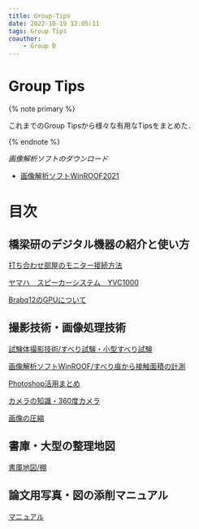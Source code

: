 ```yaml
---
title: Group-Tips
date: 2022-10-19 12:05:11
tags: Group Tips
coauthor:
    - Group D
---
```


# Group Tips

{% note primary %}

これまでのGroup Tipsから様々な有用なTipsをまとめた．

{% endnote %}

*画像解析ソフトのダウンロード*
* [画像解析ソフトWinROOF2021](http://10.108.51.13:5000/index.cgi?launchApp=SYNO.SDS.App.FileStation3.Instance&launchParam=openfile%3D%252Fcommon%252F%25E4%25BE%25BF%25E5%2588%25A9%25E3%2582%25B0%25E3%2583%2583%25E3%2582%25BA%252F02.%25E8%25A7%25A3%25E6%259E%2590%252F%25E7%2594%25BB%25E5%2583%258F%25E8%25A7%25A3%25E6%259E%2590WINROOF2021%252FWinROOF2021%252F)

# 目次

## 橋梁研のデジタル機器の紹介と使い方

[打ち合わせ部屋のモニター接続方法](http://10.108.51.13:5000/index.cgi?launchApp=SYNO.SDS.App.FileStation3.Instance&launchParam=openfile%3D%252Fcommon%252F%25E4%25BE%25BF%25E5%2588%25A9%25E3%2582%25B0%25E3%2583%2583%25E3%2582%25BA%252F04.%25E3%2581%258A%25E5%25BD%25B9%25E7%25AB%258B%25E3%2581%25A1%25E6%2583%2585%25E5%25A0%25B1%252FGroup%2520Tips%25E3%2580%2580%252F%25E3%2583%2587%25E3%2582%25B8%25E3%2582%25BF%25E3%2583%25AB%25E6%25A9%259F%25E5%2599%25A8%25E3%2581%25AE%25E4%25BD%25BF%25E3%2581%2584%25E6%2596%25B9%252F)

[ヤマハ　スピーカーシステム　YVC1000](http://10.108.51.13:5000/index.cgi?launchApp=SYNO.SDS.App.FileStation3.Instance&launchParam=openfile%3D%252Fcommon%252F%25E4%25BE%25BF%25E5%2588%25A9%25E3%2582%25B0%25E3%2583%2583%25E3%2582%25BA%252F04.%25E3%2581%258A%25E5%25BD%25B9%25E7%25AB%258B%25E3%2581%25A1%25E6%2583%2585%25E5%25A0%25B1%252FGroup%2520Tips%25E3%2580%2580%252F%25E3%2583%2587%25E3%2582%25B8%25E3%2582%25BF%25E3%2583%25AB%25E6%25A9%259F%25E5%2599%25A8%25E3%2581%25AE%25E4%25BD%25BF%25E3%2581%2584%25E6%2596%25B9%252F)

[Brabq12のGPUについて](http://10.108.51.13:5000/index.cgi?launchApp=SYNO.SDS.App.FileStation3.Instance&launchParam=openfile%3D%252Fcommon%252F%25E4%25BE%25BF%25E5%2588%25A9%25E3%2582%25B0%25E3%2583%2583%25E3%2582%25BA%252F04.%25E3%2581%258A%25E5%25BD%25B9%25E7%25AB%258B%25E3%2581%25A1%25E6%2583%2585%25E5%25A0%25B1%252FGroup%2520Tips%25E3%2580%2580%252F%25E3%2583%2587%25E3%2582%25B8%25E3%2582%25BF%25E3%2583%25AB%25E6%25A9%259F%25E5%2599%25A8%25E3%2581%25AE%25E4%25BD%25BF%25E3%2581%2584%25E6%2596%25B9%252F)

## 撮影技術・画像処理技術

[試験体撮影技術/すべり試験・小型すべり試験](http://10.108.51.13:5000/index.cgi?launchApp=SYNO.SDS.App.FileStation3.Instance&launchParam=openfile%3D%252Fcommon%252F%25E4%25BE%25BF%25E5%2588%25A9%25E3%2582%25B0%25E3%2583%2583%25E3%2582%25BA%252F01.%25E5%25AE%259F%25E9%25A8%2593%252F%25E5%25AE%259F%25E9%25A8%2593%25E5%2586%2599%25E7%259C%259F%25E6%2592%25AE%25E5%25BD%25B1%25E6%258A%2580%25E8%25A1%2593%25E5%2590%2591%25E4%25B8%258A%252F)

[画像解析ソフトWinROOF/すべり痕から接触面積の計測](http://10.108.51.13:5000/index.cgi?launchApp=SYNO.SDS.App.FileStation3.Instance&launchParam=openfile%3D%252Fcommon%252F%25E4%25BE%25BF%25E5%2588%25A9%25E3%2582%25B0%25E3%2583%2583%25E3%2582%25BA%252F01.%25E5%25AE%259F%25E9%25A8%2593%252F%25E5%25AE%259F%25E9%25A8%2593%25E5%2586%2599%25E7%259C%259F%25E6%2592%25AE%25E5%25BD%25B1%25E6%258A%2580%25E8%25A1%2593%25E5%2590%2591%25E4%25B8%258A%252F)

[Photoshop活用まとめ](http://10.108.51.13:5000/index.cgi?launchApp=SYNO.SDS.App.FileStation3.Instance&launchParam=openfile%3D%252Fcommon%252F%25E4%25BE%25BF%25E5%2588%25A9%25E3%2582%25B0%25E3%2583%2583%25E3%2582%25BA%252F04.%25E3%2581%258A%25E5%25BD%25B9%25E7%25AB%258B%25E3%2581%25A1%25E6%2583%2585%25E5%25A0%25B1%252FGroup%2520Tips%25E3%2580%2580%252F%25E3%2582%25AB%25E3%2583%25A1%25E3%2583%25A9%25E3%2583%25BB%25E5%2586%2599%25E7%259C%259F%25E7%25B7%25A8%25E9%259B%2586%252F)

[カメラの知識・360度カメラ](http://10.108.51.13:5000/index.cgi?launchApp=SYNO.SDS.App.FileStation3.Instance&launchParam=openfile%3D%252Fcommon%252F%25E4%25BE%25BF%25E5%2588%25A9%25E3%2582%25B0%25E3%2583%2583%25E3%2582%25BA%252F04.%25E3%2581%258A%25E5%25BD%25B9%25E7%25AB%258B%25E3%2581%25A1%25E6%2583%2585%25E5%25A0%25B1%252FGroup%2520Tips%25E3%2580%2580%252F%25E3%2582%25AB%25E3%2583%25A1%25E3%2583%25A9%25E3%2583%25BB%25E5%2586%2599%25E7%259C%259F%25E7%25B7%25A8%25E9%259B%2586%252F)

[画像の圧縮](http://10.108.51.13:5000/index.cgi?launchApp=SYNO.SDS.App.FileStation3.Instance&launchParam=openfile%3D%252Fcommon%252F%25E4%25BE%25BF%25E5%2588%25A9%25E3%2582%25B0%25E3%2583%2583%25E3%2582%25BA%252F04.%25E3%2581%258A%25E5%25BD%25B9%25E7%25AB%258B%25E3%2581%25A1%25E6%2583%2585%25E5%25A0%25B1%252FGroup%2520Tips%25E3%2580%2580%252F%25E3%2582%25AB%25E3%2583%25A1%25E3%2583%25A9%25E3%2583%25BB%25E5%2586%2599%25E7%259C%259F%25E7%25B7%25A8%25E9%259B%2586%252F)

## 書庫・大型の整理地図

[書庫地図/棚](http://10.108.51.13:5000/index.cgi?launchApp=SYNO.SDS.App.FileStation3.Instance&launchParam=openfile%3D%252Fcommon%252F%25E4%25BE%25BF%25E5%2588%25A9%25E3%2582%25B0%25E3%2583%2583%25E3%2582%25BA%252F04.%25E3%2581%258A%25E5%25BD%25B9%25E7%25AB%258B%25E3%2581%25A1%25E6%2583%2585%25E5%25A0%25B1%252FGroup%2520Tips%25E3%2580%2580%252F04.%25E6%259B%25B8%25E5%25BA%25AB%25E3%2583%25BB%25E5%25A4%25A7%25E5%259E%258B%25E3%2581%25AE%25E6%2595%25B4%25E7%2590%2586%25E5%259C%25B0%25E5%259B%25B3%252F)

## 論文用写真・図の添削マニュアル

[マニュアル](http://10.108.51.13:5000/index.cgi?launchApp=SYNO.SDS.App.FileStation3.Instance&launchParam=openfile%3D%252Fcommon%252F%25E4%25BE%25BF%25E5%2588%25A9%25E3%2582%25B0%25E3%2583%2583%25E3%2582%25BA%252F04.%25E3%2581%258A%25E5%25BD%25B9%25E7%25AB%258B%25E3%2581%25A1%25E6%2583%2585%25E5%25A0%25B1%252FGroup%2520Tips%25E3%2580%2580%252F05.%25E5%2586%2599%25E7%259C%259F%25E3%2583%25BB%25E5%259B%25B3%25E3%2581%25AE%25E6%25B7%25BB%25E5%2589%258A%25E3%2583%259E%25E3%2583%258B%25E3%2583%25A5%25E3%2582%25A2%25E3%2583%25AB%252F)

</br>

